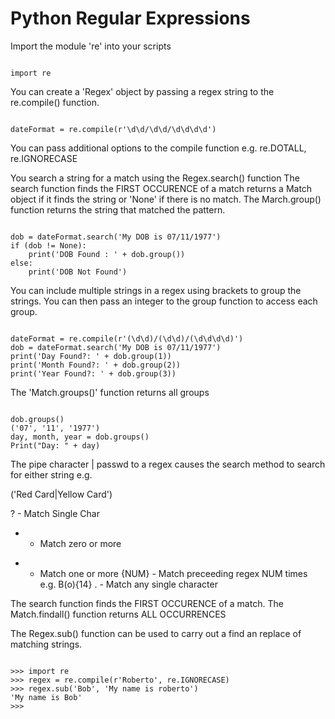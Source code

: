 # Python Regular Expressions

Import the module 're' into your scripts

~~~~

import re

~~~~


You can create a 'Regex' object by passing a regex string to the re.compile() function.

~~~~

dateFormat = re.compile(r'\d\d/\d\d/\d\d\d\d')

~~~~

You can pass additional options to the compile function e.g. re.DOTALL, re.IGNORECASE

You search a string for a match using the Regex.search() function
The search function finds the FIRST OCCURENCE of a match returns a Match object if it finds the string or 'None' if there is no match.
The March.group() function returns the string that matched the pattern.

~~~~

dob = dateFormat.search('My DOB is 07/11/1977')
if (dob != None):
	print('DOB Found : ' + dob.group())
else:
	print('DOB Not Found')

~~~~


You can include multiple strings in a regex using brackets to group the strings.
You can then pass an integer to the group function to access each group.

~~~~

dateFormat = re.compile(r'(\d\d)/(\d\d)/(\d\d\d\d)')
dob = dateFormat.search('My DOB is 07/11/1977')
print('Day Found?: ' + dob.group(1))
print('Month Found?: ' + dob.group(2))
print('Year Found?: ' + dob.group(3))

~~~~


The 'Match.groups()' function returns all groups

~~~~

dob.groups()
('07', '11', '1977')
day, month, year = dob.groups()
Print("Day: " + day)

~~~~


The pipe character | passwd to a regex causes the search method to search for either string e.g.

('Red Card|Yellow Card')

? - Match Single Char
* - Match zero or more
+ - Match one or more
{NUM} - Match preceeding regex NUM times e.g. B(o){14}
. - Match any single character


The search function finds the FIRST OCCURENCE of a match.
The Match.findall() function returns ALL OCCURRENCES


The Regex.sub() function can be used to carry out a find an replace of matching strings.

~~~~

>>> import re
>>> regex = re.compile(r'Roberto', re.IGNORECASE)
>>> regex.sub('Bob', 'My name is roberto')
'My name is Bob'
>>>

~~~~

